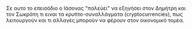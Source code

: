 Σε αυτο το επεισόδιο ο Ιάσονας "παλεύει" να εξηγήσει στον Δημήτρη και τον Σωκράτη τι ειναι τα κρυπτο-συναλλάγματα
(cryptocurrencies), πως λειτουργούν και τι αλλαγές μπορούν να φέρουν στον οικονομικό τομέα.
